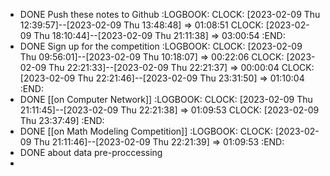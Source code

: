 - DONE Push these notes to Github
  :LOGBOOK:
  CLOCK: [2023-02-09 Thu 12:39:57]--[2023-02-09 Thu 13:48:48] =>  01:08:51
  CLOCK: [2023-02-09 Thu 18:10:44]--[2023-02-09 Thu 21:11:38] =>  03:00:54
  :END:
- DONE Sign up for the competition
  :LOGBOOK:
  CLOCK: [2023-02-09 Thu 09:56:01]--[2023-02-09 Thu 10:18:07] =>  00:22:06
  CLOCK: [2023-02-09 Thu 22:21:33]--[2023-02-09 Thu 22:21:37] =>  00:00:04
  CLOCK: [2023-02-09 Thu 22:21:46]--[2023-02-09 Thu 23:31:50] =>  01:10:04
  :END:
- DONE [[on Computer Network]]
  :LOGBOOK:
  CLOCK: [2023-02-09 Thu 21:11:45]--[2023-02-09 Thu 22:21:38] =>  01:09:53
  CLOCK: [2023-02-09 Thu 23:37:49]
  :END:
- DONE [[on Math Modeling Competition]]
  :LOGBOOK:
  CLOCK: [2023-02-09 Thu 21:11:46]--[2023-02-09 Thu 22:21:39] =>  01:09:53
  :END:
- DONE about data pre-proccessing
-